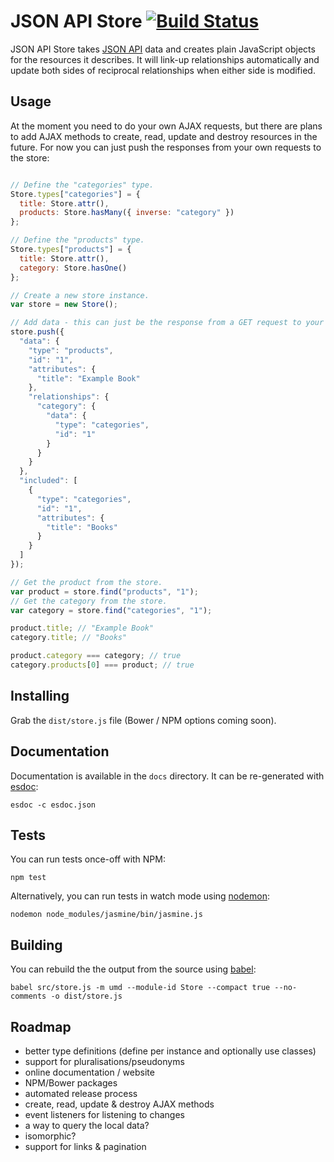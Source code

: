 # JSON API Store [![Build Status](https://travis-ci.org/haydn/json-api-store.svg?branch=master)](https://travis-ci.org/haydn/json-api-store)

JSON API Store takes [JSON API](http://jsonapi.org) data and creates plain
JavaScript objects for the resources it describes. It will link-up
relationships automatically and update both sides of reciprocal relationships
when either side is modified.

## Usage

At the moment you need to do your own AJAX requests, but there are plans to add
AJAX methods to create, read, update and destroy resources in the future. For
now you can just push the responses from your own requests to the store:

```javascript

// Define the "categories" type.
Store.types["categories"] = {
  title: Store.attr(),
  products: Store.hasMany({ inverse: "category" })
};

// Define the "products" type.
Store.types["products"] = {
  title: Store.attr(),
  category: Store.hasOne()
};

// Create a new store instance.
var store = new Store();

// Add data - this can just be the response from a GET request to your API.
store.push({
  "data": {
    "type": "products",
    "id": "1",
    "attributes": {
      "title": "Example Book"
    },
    "relationships": {
      "category": {
        "data": {
          "type": "categories",
          "id": "1"
        }
      }
    }
  },
  "included": [
    {
      "type": "categories",
      "id": "1",
      "attributes": {
        "title": "Books"
      }
    }
  ]
});

// Get the product from the store.
var product = store.find("products", "1");
// Get the category from the store.
var category = store.find("categories", "1");

product.title; // "Example Book"
category.title; // "Books"

product.category === category; // true
category.products[0] === product; // true

```

## Installing

Grab the `dist/store.js` file (Bower / NPM options coming soon).

## Documentation

Documentation is available in the `docs` directory. It can be re-generated with
[esdoc](https://esdoc.org/):

```
esdoc -c esdoc.json
```

## Tests

You can run tests once-off with NPM:

```
npm test
```

Alternatively, you can run tests in watch mode using
[nodemon](http://nodemon.io):

```
nodemon node_modules/jasmine/bin/jasmine.js
```

## Building

You can rebuild the the output from the source using
[babel](https://babeljs.io):

```
babel src/store.js -m umd --module-id Store --compact true --no-comments -o dist/store.js
```

## Roadmap

- better type definitions (define per instance and optionally use classes)
- support for pluralisations/pseudonyms
- online documentation / website
- NPM/Bower packages
- automated release process
- create, read, update & destroy AJAX methods
- event listeners for listening to changes
- a way to query the local data?
- isomorphic?
- support for links & pagination
